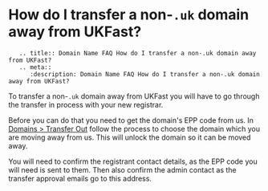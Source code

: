 # How do I transfer a non-`.uk` domain away from UKFast?

```eval_rst
   .. title:: Domain Name FAQ How do I transfer a non-.uk domain away from UKFast?
   .. meta::
      :description: Domain Name FAQ How do I transfer a non-.uk domain away from UKFast?
```

To transfer a non-`.uk` domain away from UKFast you will have to go through the transfer in process with your new registrar.

Before you can do that you need to get the domain's EPP code from us. In [Domains > Transfer Out](https://portal.ans.co.uk/domains/transfer_out_stage1.php) follow the process to choose the domain which you are moving away from us. This will unlock the domain so it can be moved away.

You will need to confirm the registrant contact details, as the EPP code you will need is sent to them. Then also confirm the admin contact as the transfer approval emails go to this address.

